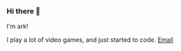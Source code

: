 ### Hi there 👋

I'm ark! 

I play a lot of video games, and just started to code.
[Email](ark@404.page)




<!--
**ark-404/ark-404** is a ✨ _special_ ✨ repository because its `README.md` (this file) appears on your GitHub profile.

